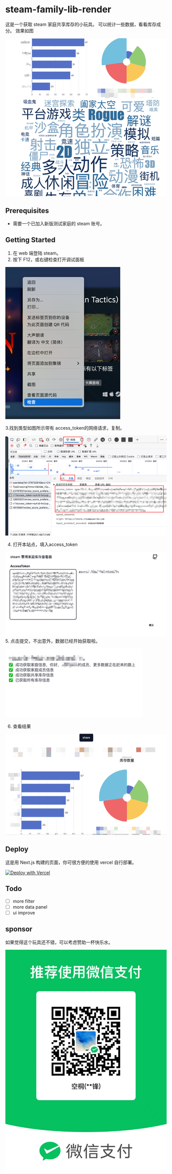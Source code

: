 
# steam-family-lib-render

这是一个获取 steam 家庭共享库存的小玩具。
可以统计一些数据，看看库存成分。
效果如图

![img.png](doc/img.png)

## Prerequisites

- 需要一个已加入新版测试家庭的 steam 账号。

## Getting Started

1. 在 web 端登陆 steam。
2. 按下 F12，或右键检查打开调试面板

![img_1.png](doc/start_1.png)

3.找到类型如图所示带有 access_token的网络请求，复制。

![img_1.png](doc/start_2.png)
   
4. 打开本站点，填入access_token

![img_2.png](doc/start_3.png)
5. 点击提交，不出意外，数据已经开始获取啦。

   ![img_2.png](doc/start_4.png)
   
6. 查看结果
   
 ![img_2.png](doc/start_5.png)

## Deploy
这是用 Next.js 构建的页面，你可很方便的使用 vercel 自行部署。

[![Deploy with Vercel](https://vercel.com/button)](https://vercel.com/new/clone?repository-url=https%3A%2F%2Fgithub.com%2FktKongTong%2Fsteam-family-lib-viewer)

## Todo
- [ ] more filter
- [ ] more data panel
- [ ] ui improve

## sponsor
如果觉得这个玩具还不错，可以考虑赞助一杯快乐水。

![wechat_pay_qrcode.png](doc/wechat_pay_qrcode.png)





